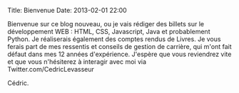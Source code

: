 Title: Bienvenue
Date: 2013-02-01 22:00

Bienvenue sur ce blog nouveau, ou je vais rédiger des billets sur le développement WEB :
HTML, CSS, Javascript, Java et probablement Python.
Je réaliserais également des comptes rendus de Livres.
Je vous ferais part de mes ressentis et conseils de gestion de carrière, qui m'ont fait défaut dans mes 12 années d'expérience.
J'espère que vous reviendrez vite et que vous n'hésiterez à interagir avec moi via Twitter.com/CedricLevasseur

Cédric.
